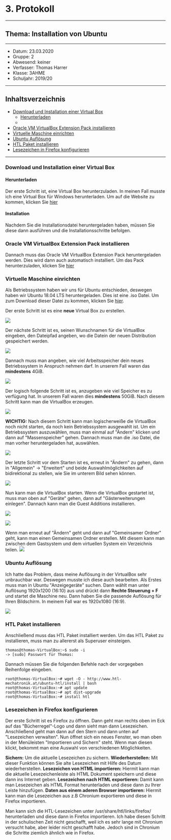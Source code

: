 # 3. Protokoll
---------------------------------------------
## Thema: Installation von Ubuntu
---------------------------------------------
* Datum:      23.03.2020
* Gruppe:     2  
* Abwesend:   keiner
* Verfasser:  Thomas Harrer 
* Klasse:     3AHME
* Schuljahr:  2019/20
---------------------------------------------
## Inhaltsverzeichnis

* [Download und Installation einer Virtual Box](#download-und-installation-einer-virtual-box)
  * [Herunterladen](#)
  * [](#)
* [Oracle VM VirtualBox Extension Pack installieren](#oracle-vm-virtualbox-extension-pack-installieren)
* [Virtuelle Maschine einrichten](#virtuelle-maschine-einrichten)
* [Ubuntu Auflösung](#ubuntu-auflösung)
* [HTL Paket installieren](#htl-paket-installieren)
* [Lesezeichen in Firefox konfigurieren](#lesezeichen-in-firefox-konfigurieren)

---------------------------------------------
### Download und Installation einer Virtual Box
#### Herunterladen
Der erste Schritt ist, eine Virtual Box herunterzuladen. In meinen Fall musste ich eine Virtual Box für Windows herunterladen.
Um auf die Website zu kommen, klicken Sie [hier](https://www.virtualbox.org/wiki/Downloads)

#### Installation
Nachdem Sie die Installationsdatei heruntergeladen haben, müssen Sie diese dann ausführen und die Installationsschritte befolgen.

### Oracle VM VirtualBox Extension Pack installieren
Dannach muss das Oracle VM VirtualBox Extension Pack heruntergeladen werden. Dies wird dann auch automatisch installiert. Um das Pack herunterzuladen, klicken Sie [hier](https://download.virtualbox.org/virtualbox/6.1.4/Oracle_VM_VirtualBox_Extension_Pack-6.1.4.vbox-extpack)

### Virtuelle Maschine einrichten
Als Betriebssystem haben wir uns für Ubuntu entschieden, deswegen haben wir Ubuntu 18.04 LTS heruntergeladen. Dies ist eine .iso Datei. Um zum Download dieser Datei zu kommen, klicken Sie [hier](https://ubuntu.com/download/desktop/thank-you?version=18.04.4&architecture=amd64).

Der erste Schritt ist es eine **neue** Virtual Box zu erstellen.

![](https://cdn.discordapp.com/attachments/692432976503373854/692693827693051974/bild1.PNG)

Der nächste Schritt ist es, seinen Wunschnamen für die VirtualBox eingeben, den Dateipfad angeben, wo die Datein der neuen Distribution gespeichert werden.

![](https://cdn.discordapp.com/attachments/692432976503373854/692693816234213386/bild2.PNG)

Dannach muss man angeben, wie viel Arbeitsspeicher dein neues Betriebssystem in Anspruch nehmen darf. In unserem Fall waren das **mindestens** 4GiB.

![](https://cdn.discordapp.com/attachments/692432976503373854/692693819547975800/bild3.PNG)

Der logisch folgende Schritt ist es, anzugeben wie viel Speicher es zu verfügung hat. In unserem Fall waren dies **mindestens** 50GiB.
Nach diesem Schritt kann man die VirtualBox erzeugen.

![](https://cdn.discordapp.com/attachments/692432976503373854/692693820961193984/bild4.PNG)

**WICHTIG:**
Nach diesem Schritt kann man logischerweiße die VirtualBox noch nicht starten, da noch kein Betriebssystem ausgewahlt ist. Um ein Betriebssystem auszuwählen, muss man einmal auf "Ändern" klicken und dann auf "Massenspeicher" gehen. Dannach muss man die .iso Datei, die man vorher heruntergeladen hat, auswählen.

![](https://cdn.discordapp.com/attachments/692432976503373854/692693822551097344/bild5.PNG)

Der letzte Schritt vor dem Starten ist es, erneut in "Ändern" zu gehen, dann in "Allgemein" -> "Erweitert" und beide Auswahlmöglichkeiten auf bidirektional zu stellen, wie Sie im unterem Bild sehen können.

![](https://cdn.discordapp.com/attachments/692432976503373854/692707847212892181/bild10.PNG)

Nun kann man die VirtualBox starten.
Wenn die VirtualBox gestartet ist, muss man oben auf "Geräte" gehen, dann auf "Gästerweiterungen einlegen". Dannach kann man die Guest Additions installieren.

![](https://cdn.discordapp.com/attachments/692432976503373854/692693824874741810/bild7.PNG)

![](https://cdn.discordapp.com/attachments/692432976503373854/692693826216788039/bild8.png)

Wenn man erneut auf "Ändern" geht und dann auf "Gemeinsamer Ordner" geht, kann man einen Gemeinsamen Ordner erstellen. Mit diesem kann man zwischen dem Gastsystem und dem virtuellen System ein Verzeichnis teilen.
![](https://cdn.discordapp.com/attachments/692432976503373854/692693823565856809/bild6.PNG)

### Ubuntu Auflösung
Ich hatte das Problem, dass meine Auflösung in der VirtualBox sehr unbrauchbar war. Deswegen musste ich diese auch bearbeiten.
Als Erstes muss man in Ubuntu "Anzeigegeräte" suchen. Dann wählt man unter Auflösung 1920x1200 (16:10) aus und drückt dann **Rechte Steuerung + F** und startet die Maschine neu. Dann haben Sie die passende Auflösung für Ihren Bildschirm. In meinem Fall war es 1920x1080 (16:9).

![](https://cdn.discordapp.com/attachments/692694428128772116/692702639829286972/bild9.png)

### HTL Paket installieren
Anschließend muss das HTL Paket installiert werden.
Um das HTL Paket zu installieren, muss man zu allererst als Superuser einsteigen.
```
thomas@thomas-VirtualBox:~$ sudo -i
-> [sudo] Passwort für Thomas: 
```
Dannach müssen Sie die folgenden Befehle nach der vorgegeben Reihenfolge eingeben.
```
root@thomas-VirtualBox:~# wget -O - http://www.htl-mechatronik.at/ubuntu-htl/install | bash
root@thomas-VirtualBox:~# apt update
root@thomas-VirtualBox:~# apt dist-upgrade
root@thomas-VirtualBox:~# install htl
```

### Lesezeichen in Firefox konfigurieren
Der erste Schritt ist es Firefox zu öffnen. Dann geht man rechts oben im Eck auf das "Bücherregel"-Logo und dann sieht man dann Lesezeichen. Anschließend geht man dann auf den Stern und dann unten auf "Lesezeichen verwalten". Nun öffnet sich ein neues Fenster, wo man oben in der Menüleisten "Importieren und Sichern" steht. Wenn man diesen klickt, bekommt man eine Auswahl von verschiedenen Möglichkeiten.

**Sichern:** Um die aktuelle Lesezeichen zu sichern.
**Wiederherstellen:** Mit dieser Funktion können Sie alte Lesezeichen mit Hilfe des Datum wiederherstellen.
**Lesezeichen von HTML importieren:** Hiermit kann man die aktuelle Lesezeichenleiste als HTML Dokument speichern und diese dann ins Internet geben.
**Lesezeichen nach HTML exportieren:** Damit kann man Lesezeichen als HTML Format herunterladen und diese dann zu Ihrer Leiste hinzufügen.
**Daten aus einem aderen Browser importieren:** Hiermit kann man die Lesezeichen aus z.B Chronium exportieren und diese in Firefox importieren.

Man kann sich die HTL-Lesezeichen unter /usr/share/htl/links/firefox/ herunterladen und diese dann in Firefox importieren.
Ich habe diesen Schritt in der schulischen Zeit nicht geschafft, weil ich es sehr lange mit Chronium versucht habe, aber leider nicht geschafft habe. Jedoch sind in Chronium die Schritte ziemlich ähnlich wie in Firefox.
